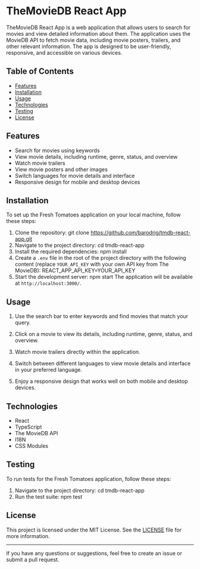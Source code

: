 # TheMovieDB React App

TheMovieDB React App is a web application that allows users to search for movies and view detailed information about them. The application uses the MovieDB API to fetch movie data, including movie posters, trailers, and other relevant information. The app is designed to be user-friendly, responsive, and accessible on various devices.

## Table of Contents

- [Features](#features)
- [Installation](#installation)
- [Usage](#usage)
- [Technologies](#technologies)
- [Testing](#testing)
- [License](#license)

## Features

- Search for movies using keywords
- View movie details, including runtime, genre, status, and overview
- Watch movie trailers
- View movie posters and other images
- Switch languages for movie details and interface
- Responsive design for mobile and desktop devices

## Installation

To set up the Fresh Tomatoes application on your local machine, follow these steps:

1. Clone the repository:
        git clone https://github.com/barodrig/tmdb-react-app.git
2. Navigate to the project directory:
        cd tmdb-react-app
3. Install the required dependencies:
        npm install
4. Create a `.env` file in the root of the project directory with the following content (replace `YOUR_API_KEY` with your own API key from The MovieDB):
        REACT_APP_API_KEY=YOUR_API_KEY
5. Start the development server:
        npm start
The application will be available at `http://localhost:3000/`.

## Usage

1. Use the search bar to enter keywords and find movies that match your query.

2. Click on a movie to view its details, including runtime, genre, status, and overview.

3. Watch movie trailers directly within the application.

4. Switch between different languages to view movie details and interface in your preferred language.

5. Enjoy a responsive design that works well on both mobile and desktop devices.

## Technologies

- React
- TypeScript
- The MovieDB API
- I18N
- CSS Modules

## Testing

To run tests for the Fresh Tomatoes application, follow these steps:

1. Navigate to the project directory:
        cd tmdb-react-app
2. Run the test suite:
        npm test


## License

This project is licensed under the MIT License. See the [LICENSE](LICENSE) file for more information.

---

If you have any questions or suggestions, feel free to create an issue or submit a pull request.